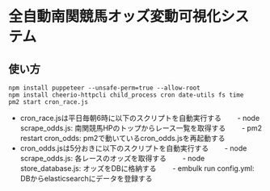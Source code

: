 # 全自動南関競馬オッズ変動可視化システム

## 使い方
    npm install puppeteer --unsafe-perm=true --allow-root
    npm install cheerio-httpcli child_process cron date-utils fs time
    pm2 start cron_race.js
  
- cron_race.jsは平日毎朝6時に以下のスクリプトを自動実行する
　　- node scrape_odds.js: 南関競馬HPのトップからレース一覧を取得する
　　- pm2 restart cron_odds: pm2で動いているcron\_odds.jsを再起動する
- cron_odds.jsは5分おきに以下のスクリプトを自動実行する
　　- node scrape_odds.js: 各レースのオッズを取得する
　　- node store_database.js: オッズをDBに格納する
　　- embulk run config.yml: DBからelasticsearchにデータを登録する
